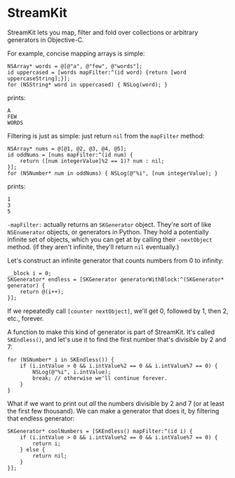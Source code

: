 # StreamKit

StreamKit lets you map, filter and fold over collections or arbitrary generators in Objective-C.

For example, concise mapping arrays is simple:

    NSArray* words = @[@"a", @"few", @"words"];
    id uppercased = [words mapFilter:^(id word) {return [word uppercaseString];}];
    for (NSString* word in uppercased) { NSLog(word); }

prints:

    A
    FEW
    WORDS

Filtering is just as simple: just return `nil` from the `mapFilter` method:

    NSArray* nums = @[@1, @2, @3, @4, @5];
    id oddNums = [nums mapFilter:^(id num) {
        return ([num integerValue]%2 == 1)? num : nil;
    }];
    for (NSNumber* num in oddNums) { NSLog(@"%i", [num integerValue); }

prints:

    1
    3
    5

`-mapFilter:` actually returns an `SKGenerator` object. They're sort of like `NSEnumerator` objects, or generators in Python. They hold a potentially infinite set of objects, which you can get at by calling their `-nextObject` method. (if they aren't infinite, they'll return `nil` eventually.)

Let's construct an infinite generator that counts numbers from 0 to infinity:

    __block i = 0;
    SKGenerator* endless = [SKGenerator generatorWithBlock:^(SKGenerator* generator) {
        return @(i++);
    }];

If we repeatedly call `[counter nextObject]`, we'll get 0, followed by 1, then 2, etc., forever.

A function to make this kind of generator is part of StreamKit. It's called `SKEndless()`, and let's use it to find the first number that's divisible by 2 and 7:

    for (NSNumber* i in SKEndless()) {
        if (i.intValue > 0 && i.intValue%2 == 0 && i.intValue%7 == 0) {
            NSLog(@"%i", i.intValue);
            break; // otherwise we'll continue forever.
        }
    }

What if we want to print out *all* the numbers divisible by 2 and 7 (or at least the first few thousand). We can make a generator that does it, by filtering that endless generator:

    SKGenerator* coolNumbers = [SKEndless() mapFilter:^(id i) {
        if (i.intValue > 0 && i.intValue%2 == 0 && i.intValue%7 == 0) {
            return i;
        } else {
            return nil;
        }
    }];

